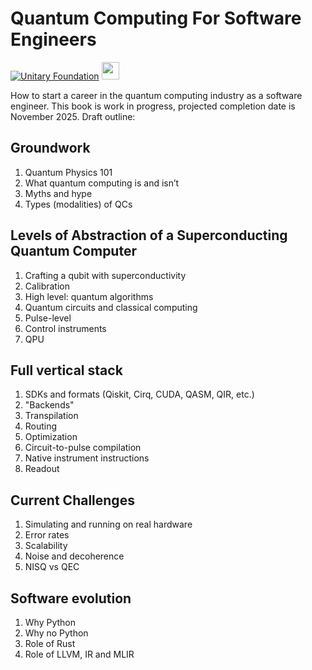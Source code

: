# Quantum Computing For Software Engineers

[![Unitary Foundation](https://img.shields.io/badge/Supported%20By-UNITARY%20FOUNDATION-brightgreen.svg?style=for-the-badge)](https://unitary.foundation)
<img src="https://mirrors.creativecommons.org/presskit/buttons/88x31/png/by-sa.png" style='height:28px; width:auto;'>

How to start a career in the quantum computing industry as a software engineer. This book is work in progress, projected completion date is November 2025. Draft outline:

## Groundwork

1. Quantum Physics 101
2. What quantum computing is and isn’t
3. Myths and hype
4. Types (modalities) of QCs

## Levels of Abstraction of a Superconducting Quantum Computer

1. Crafting a qubit with superconductivity
1. Calibration
1. High level: quantum algorithms
1. Quantum circuits and classical computing
1. Pulse-level
1. Control instruments
1. QPU

## Full vertical stack

1. SDKs and formats (Qiskit, Cirq, CUDA, QASM, QIR, etc.)
2. "Backends"
3. Transpilation
4. Routing
5. Optimization
6. Circuit-to-pulse compilation
7. Native instrument instructions
8. Readout

## Current Challenges

1. Simulating and running on real hardware
2. Error rates
3. Scalability
4. Noise and decoherence
5. NISQ vs QEC

## Software evolution

1. Why Python
2. Why no Python
3. Role of Rust
4. Role of LLVM, IR and MLIR

